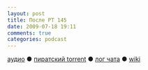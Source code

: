 ```yaml
---
layout: post
title: После РТ 145
date: 2009-07-18 19:11
comments: true
categories: podcast
---
```

[аудио](http://cdn.radio-t.com/rt145post.mp3) ● [пиратский torrent](http://pirates.radio-t.com/torrents/rt145post.mp3.torrent) ● [лог чата](http://chat.radio-t.com/logs/radio-t-145.html) ● [wiki](http://wiki.radio-t.com/%D0%9F%D0%BE%D1%81%D0%BB%D0%B5_%D0%A0%D0%A2_145)<audio src="http://cdn.radio-t.com/rt145post.mp3" preload="none">
